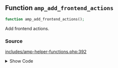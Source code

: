 ## Function `amp_add_frontend_actions`

```php
function amp_add_frontend_actions();
```

Add frontend actions.

### Source

[includes/amp-helper-functions.php:392](TODO)

<details>
<summary>Show Code</summary>
```php
<php ?>```
</details>
